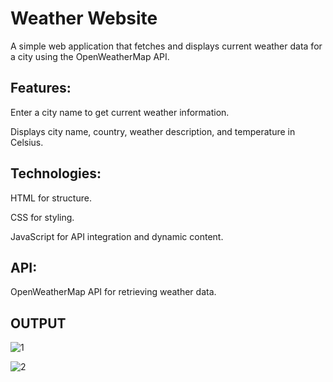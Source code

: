 # Weather Website
A simple web application that fetches and displays current weather data for a city using the OpenWeatherMap API.

## Features:
Enter a city name to get current weather information.

Displays city name, country, weather description, and temperature in Celsius.

## Technologies:
HTML for structure.

CSS for styling.

JavaScript for API integration and dynamic content.

## API:
OpenWeatherMap API for retrieving weather data.

## OUTPUT
![1](https://github.com/user-attachments/assets/dedccb06-8052-4040-87c4-1eabc2824cf6)

![2](https://github.com/user-attachments/assets/3cfa51f1-ec83-424b-9631-893d5e7fb600)

